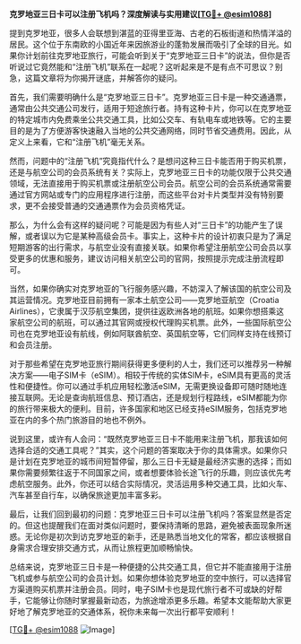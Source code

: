 **克罗地亚三日卡可以注册飞机吗？深度解读与实用建议[[TG💪+ @esim1088](https://t.me/s/esim1088)]**

提到克罗地亚，很多人会联想到湛蓝的亚得里亚海、古老的石板街道和热情洋溢的居民。这个位于东南欧的小国近年来因旅游业的蓬勃发展而吸引了全球的目光。如果你计划前往克罗地亚旅行，可能会听到关于“克罗地亚三日卡”的说法，但你是否听说过它竟然能和“注册飞机”联系在一起呢？这听起来是不是有点不可思议？别急，这篇文章将为你揭开谜底，并解答你的疑问。

首先，我们需要明确什么是“克罗地亚三日卡”。克罗地亚三日卡是一种交通通票，通常由公共交通公司发行，适用于短途旅行者。持有这种卡片，你可以在克罗地亚的特定城市内免费乘坐公共交通工具，比如公交车、有轨电车或地铁等。它的主要目的是为了方便游客快速融入当地的公共交通网络，同时节省交通费用。因此，从定义上来看，它和“注册飞机”毫无关系。

然而，问题中的“注册飞机”究竟指代什么？是想问这种三日卡能否用于购买机票，还是与航空公司的会员系统有关？实际上，克罗地亚三日卡的功能仅限于公共交通领域，无法直接用于购买机票或注册航空公司会员。航空公司的会员系统通常需要通过官方网站或专门的应用程序进行注册，而这些平台对卡片类型并没有特别要求，更不会接受普通的交通通票作为会员资格凭证。

那么，为什么会有这样的疑问呢？可能是因为有些人对“三日卡”的功能产生了误解，或者误以为它是某种高级会员卡。事实上，这种卡片的设计初衷只是为了满足短期游客的出行需求，与航空业没有直接关联。如果你希望注册航空公司会员以享受更多的优惠和服务，建议访问相关航空公司的官网，按照提示完成注册流程即可。

当然，如果你确实对克罗地亚的飞行服务感兴趣，不妨深入了解该国的航空公司及其运营情况。克罗地亚目前拥有一家本土航空公司——克罗地亚航空（Croatia Airlines），它隶属于汉莎航空集团，提供往返欧洲各地的航班。如果你想搭乘这家航空公司的航班，可以通过其官网或授权代理购买机票。此外，一些国际航空公司也在克罗地亚设有航线，例如阿联酋航空、英国航空等，它们同样支持在线预订和会员注册。

对于那些希望在克罗地亚旅行期间获得更多便利的人士，我们还可以推荐另一种解决方案——电子SIM卡（eSIM）。相较于传统的实体SIM卡，eSIM具有更高的灵活性和便捷性。你可以通过手机应用轻松激活eSIM，无需更换设备即可随时随地连接互联网。无论是查询航班信息、预订酒店，还是规划行程路线，eSIM都能为你的旅行带来极大的便利。目前，许多国家和地区已经支持eSIM服务，包括克罗地亚在内的多个热门旅游目的地也不例外。

说到这里，或许有人会问：“既然克罗地亚三日卡不能用来注册飞机，那我该如何选择合适的交通工具呢？”其实，这个问题的答案取决于你的具体需求。如果你只是计划在克罗地亚的城市间短暂停留，那么三日卡无疑是最经济实惠的选择；而如果你需要频繁往返于不同国家之间，或者想要体验长途飞行的乐趣，则应该优先考虑航空服务。此外，你还可以结合实际情况，灵活运用多种交通工具，比如火车、汽车甚至自行车，以确保旅途更加丰富多彩。

最后，让我们回到最初的问题：克罗地亚三日卡可以注册飞机吗？答案显然是否定的。但这也提醒我们在面对类似问题时，要保持清晰的思路，避免被表面现象所迷惑。无论你是初次到访克罗地亚的新手，还是熟悉当地文化的常客，都应该根据自身需求合理安排交通方式，从而让旅程更加顺畅愉快。

总结来说，克罗地亚三日卡是一种便捷的公共交通工具，但它并不能直接用于注册飞机或参与航空公司的会员计划。如果你想体验克罗地亚的空中旅行，可以选择官方渠道购买机票并注册会员。同时，电子SIM卡也是现代旅行者不可或缺的好帮手，它能够让你随时掌握最新动态，为旅途增添更多乐趣。希望本文能帮助大家更好地了解克罗地亚的交通体系，祝你未来每一次出行都平安顺利！

[[TG💪+ @esim1088](https://t.me/s/esim1088) ![Image](https://i.postimg.cc/4NQfJmqS/Snipaste-2025-05-13-00-14-12.png)]